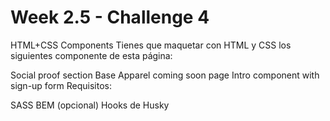 # Week 2.5 - Challenge 4

HTML+CSS Components
Tienes que maquetar con HTML y CSS los siguientes componente de esta página:

Social proof section
Base Apparel coming soon page
Intro component with sign-up form
Requisitos:

SASS
BEM (opcional)
Hooks de Husky
